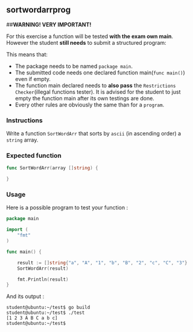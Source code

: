 ## sortwordarrprog

##**WARNING! VERY IMPORTANT!**

For this exercise a function will be tested **with the exam own main**. However the student **still needs** to submit a structured program:

This means that:

- The package needs to be named `package main`.
- The submitted code needs one declared function main(`func main()`) even if empty.
- The function main declared needs to **also pass** the `Restrictions Checker`(illegal functions tester). It is advised for the student to just empty the function main after its own testings are done.
- Every other rules are obviously the same than for a `program`.

### Instructions

Write a function `SortWordArr` that sorts by `ascii` (in ascending order) a `string` array.

### Expected function

```go
func SortWordArr(array []string) {

}
```

### Usage

Here is a possible program to test your function :

```go
package main

import (
	"fmt"
)

func main() {

	result := []string{"a", "A", "1", "b", "B", "2", "c", "C", "3"}
	SortWordArr(result)

	fmt.Println(result)
}
```

And its output :

```console
student@ubuntu:~/test$ go build
student@ubuntu:~/test$ ./test
[1 2 3 A B C a b c]
student@ubuntu:~/test$
```
